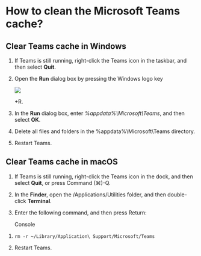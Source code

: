 # How to clean the Microsoft Teams cache?

<h2 id="h_b0ec7c195b">Clear Teams cache in Windows</h2>
<ol>
<li>
<p class="no-margin">If Teams is still running, right-click the Teams icon in the taskbar, and then select <b>Quit</b>.</p>
</li>
<li>
<p class="no-margin">Open the <b>Run</b> dialog box by pressing the Windows logo key</p>
<div class="intercom-container"><img src="/assets/img/teams-pro/image_113.png"></div>
<p class="no-margin">+R.</p>
</li>
<li>
<p class="no-margin">In the <b>Run</b> dialog box, enter <i>%appdata%\Microsoft\Teams</i>, and then select <b>OK</b>.</p>
</li>
<li>
<p class="no-margin">Delete all files and folders in the %appdata%\Microsoft\Teams directory.</p>
</li>
<li>
<p class="no-margin">Restart Teams.</p>
</li>
</ol><p class="no-margin"></p>
<h2 id="h_7f022882fa">Clear Teams cache in macOS</h2>
<ol>
<li>
<p class="no-margin">If Teams is still running, right-click the Teams icon in the dock, and then select <b>Quit</b>, or press Command (⌘)-Q.</p>
</li>
<li>
<p class="no-margin">In the <b>Finder</b>, open the /Applications/Utilities folder, and then double-click <b>Terminal</b>.</p>
</li>
<li>
<p class="no-margin">Enter the following command, and then press Return:</p>
<p class="no-margin"></p>
<p class="no-margin">Console</p>
</li>
</ol><ol>
<li>
<pre><code>rm -r ~/Library/Application\ Support/Microsoft/Teams</code></pre>
</li>
<li>
<p class="no-margin">Restart Teams.</p>
</li>
</ol>



